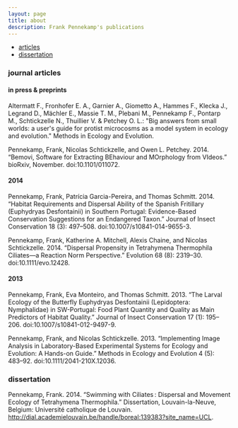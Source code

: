 ```yaml
---
layout: page
title: about
description: Frank Pennekamp's publications
---
```


<div class="navbar">
    <div class="navbar-inner">
        <ul class="nav">
            <li><a href="#articles">articles</a></li>
            <li><a href="#thesis">dissertation</a></li>
        </ul>
    </div>
</div>


### <a name="articles"></a>journal articles

#### in press & preprints
Altermatt F., Fronhofer E. A., Garnier A., Giometto A., Hammes F., Klecka J., Legrand D., 
Mächler E., Massie T. M., Plebani M., Pennekamp F., Pontarp M., Schtickzelle N., 
Thuillier V. & Petchey O. L.: 
"Big answers from small worlds: a user's guide for protist microcosms as a model system 
in ecology and evolution." 
Methods in Ecology and Evolution.

Pennekamp, Frank, Nicolas Schtickzelle, and Owen L. Petchey. 2014. 
“Bemovi, Software for Extracting BEhaviour and MOrphology from VIdeos.” 
bioRxiv, November. doi:10.1101/011072.
    
#### 2014

Pennekamp, Frank, Patrícia Garcia-Pereira, and Thomas Schmitt. 2014. 
“Habitat Requirements and Dispersal Ability of the Spanish Fritillary (Euphydryas Desfontainii) in Southern Portugal: 
Evidence-Based Conservation Suggestions for an Endangered Taxon.” 
Journal of Insect Conservation 18 (3): 497–508. doi:10.1007/s10841-014-9655-3.

Pennekamp, Frank, Katherine A. Mitchell, Alexis Chaine, and Nicolas Schtickzelle. 2014. 
“Dispersal Propensity in Tetrahymena Thermophila Ciliates—a Reaction Norm Perspective.” 
Evolution 68 (8): 2319–30. doi:10.1111/evo.12428.

    
#### 2013

Pennekamp, Frank, Eva Monteiro, and Thomas Schmitt. 2013. 
“The Larval Ecology of the Butterfly Euphydryas Desfontainii (Lepidoptera: Nymphalidae) in SW-Portugal: 
Food Plant Quantity and Quality as Main Predictors of Habitat Quality.” 
Journal of Insect Conservation 17 (1): 195–206. doi:10.1007/s10841-012-9497-9.

Pennekamp, Frank, and Nicolas Schtickzelle. 2013. 
“Implementing Image Analysis in Laboratory-Based Experimental Systems for Ecology and Evolution: A Hands-on Guide.” 
Methods in Ecology and Evolution 4 (5): 483–92. doi:10.1111/2041-210X.12036.


### <a name="thesis"></a>dissertation

Pennekamp, Frank. 2014. “Swimming with Ciliates : Dispersal and Movement Ecology of Tetrahymena Thermophila.” 
Dissertation, Louvain-la-Neuve, Belgium: Université catholique de Louvain. 
http://dial.academielouvain.be/handle/boreal:139383?site_name=UCL.



